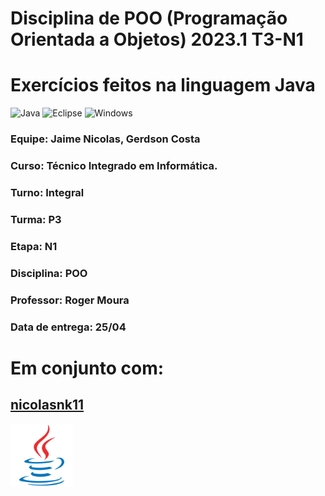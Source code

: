# Disciplina de POO (Programação Orientada a Objetos) 2023.1 T3-N1 
 # Exercícios feitos na linguagem Java  
 ![Java](https://img.shields.io/badge/java-%23ED8B00.svg?style=for-the-badge&logo=java&logoColor=white) 
 ![Eclipse](https://img.shields.io/badge/Eclipse-2C2255?style=for-the-badge&logo=eclipse&logoColor=white) 
 ![Windows](https://img.shields.io/badge/Windows-0078D6?style=for-the-badge&logo=windows&logoColor=white) 
  
 ### Equipe: Jaime Nicolas, Gerdson Costa 
 ### Curso: Técnico Integrado em Informática. 
 ### Turno: Integral 
 ### Turma: P3 
 ### Etapa: N1 
 ### Disciplina: POO 
 ### Professor: Roger Moura 
 ### Data de entrega: 25/04 
  
 # Em conjunto com: 
  
 ## <a title = "Você será direcionado ao perfil de nicolasnk11" href = "https://github.com//nicolasnk11" >nicolasnk11</a><br> 
  
 <img alt="Java-Java" height="100" width="100" src="https://raw.githubusercontent.com/devicons/devicon/master/icons/java/java-original.svg">
